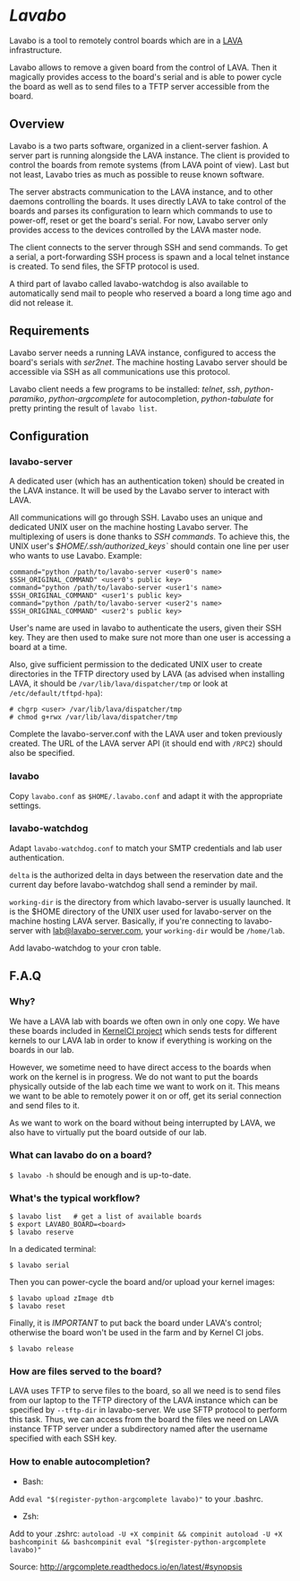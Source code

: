 # *Lavabo*

Lavabo is a tool to remotely control boards which are in a
[LAVA](http://www.linaro.org/initiatives/lava/) infrastructure.

Lavabo allows to remove a given board from the control of LAVA. Then it
magically provides access to the board's serial and is able to power cycle the
board as well as to send files to a TFTP server accessible from the board.

## Overview

Lavabo is a two parts software, organized in a client-server fashion. A server
part is running alongside the LAVA instance. The client is provided to control
the boards from remote systems (from LAVA point of view). Last but not least,
Lavabo tries as much as possible to reuse known software.

The server abstracts communication to the LAVA instance, and to other daemons
controlling the boards. It uses directly LAVA to take control of the boards and
parses its configuration to learn which commands to use to power-off, reset or
get the board's serial. For now, Lavabo server only provides access to the
devices controlled by the LAVA master node.

The client connects to the server through SSH and send commands. To get a
serial, a port-forwarding SSH process is spawn and a local telnet instance is
created. To send files, the SFTP protocol is used.

A third part of lavabo called lavabo-watchdog is also available to automatically
send mail to people who reserved a board a long time ago and did not release it.

## Requirements

Lavabo server needs a running LAVA instance, configured to access the board's
serials with *ser2net*. The machine hosting Lavabo server should be accessible
via SSH as all communications use this protocol.

Lavabo client needs a few programs to be installed: *telnet*, *ssh*,
*python-paramiko*, *python-argcomplete* for autocompletion, *python-tabulate*
for pretty printing the result of `lavabo list`.

## Configuration

### lavabo-server

A dedicated user (which has an authentication token) should be created in the
LAVA instance. It will be used by the Lavabo server to interact with LAVA.

All communications will go through SSH. Lavabo uses an unique and dedicated UNIX
user on the machine hosting Lavabo server. The multiplexing of users is done
thanks to *SSH commands*. To achieve this, the UNIX user's
*$HOME/.ssh/authorized_keys`* should contain one line per user who wants to use
Lavabo. Example:


```
command="python /path/to/lavabo-server <user0's name> $SSH_ORIGINAL_COMMAND" <user0's public key>
command="python /path/to/lavabo-server <user1's name> $SSH_ORIGINAL_COMMAND" <user1's public key>
command="python /path/to/lavabo-server <user2's name> $SSH_ORIGINAL_COMMAND" <user2's public key>
```

User's name are used in lavabo to authenticate the users, given their SSH key.
They are then used to make sure not more than one user is accessing a board at a
time.

Also, give sufficient permission to the dedicated UNIX user to create
directories in the TFTP directory used by LAVA (as advised when installing LAVA,
it should be `/var/lib/lava/dispatcher/tmp` or look at
`/etc/default/tftpd-hpa`):

```
# chgrp <user> /var/lib/lava/dispatcher/tmp
# chmod g+rwx /var/lib/lava/dispatcher/tmp
```

Complete the lavabo-server.conf with the LAVA user and token previously created.
The  URL of the LAVA server API (it should end with `/RPC2`) should also be
specified.

### lavabo

Copy ```lavabo.conf``` as ```$HOME/.lavabo.conf``` and adapt it with the
appropriate settings.

### lavabo-watchdog

Adapt ```lavabo-watchdog.conf``` to match your SMTP credentials and lab
user authentication.

```delta``` is the authorized delta in days between the reservation date and the
current day before lavabo-watchdog shall send a reminder by mail.

```working-dir``` is the directory from which lavabo-server is usually launched.
It is the $HOME directory of the UNIX user used for lavabo-server on the machine
hosting LAVA server. Basically, if you're connecting to lavabo-server with
lab@lavabo-server.com, your ```working-dir``` would be ```/home/lab```.

Add lavabo-watchdog to your cron table.

## F.A.Q

### Why?

We have a LAVA lab with boards we often own in only one copy. We have these
boards included in [KernelCI project](https://kernelci.org/) which sends tests
for different kernels to our LAVA lab in order to know if everything is working
on the boards in our lab.

However, we sometime need to have direct access to the boards when work on the
kernel is in progress. We do not want to put the boards physically outside of
the lab each time we want to work on it. This means we want to be able to
remotely power it on or off, get its serial connection and send files to it.

As we want to work on the board without being interrupted by LAVA, we also have
to virtually put the board outside of our lab.

### What can lavabo do on a board?

`$ lavabo -h` should be enough and is up-to-date.

### What's the typical workflow?

```
$ lavabo list	# get a list of available boards
$ export LAVABO_BOARD=<board>
$ lavabo reserve
```

In a dedicated terminal:
```
$ lavabo serial
```

Then you can power-cycle the board and/or upload your kernel images:
```
$ lavabo upload zImage dtb
$ lavabo reset
```

Finally, it is *IMPORTANT* to put back the board under LAVA's control; otherwise
the board won't be used in the farm and by Kernel CI jobs.
```
$ lavabo release
```

### How are files served to the board?

LAVA uses TFTP to serve files to the board, so all we need is to send files from
our laptop to the TFTP directory of the LAVA instance which can be specified by
`--tftp-dir` in lavabo-server. We use SFTP protocol to perform this task. Thus,
we can access from the board the files we need on LAVA instance TFTP server
under a subdirectory named after the username specified with each SSH key.

### How to enable autocompletion?

- Bash:

Add `eval "$(register-python-argcomplete lavabo)"` to your .bashrc.

- Zsh:

Add to your .zshrc: ``` autoload -U +X compinit && compinit autoload -U +X
bashcompinit && bashcompinit eval "$(register-python-argcomplete lavabo)" ```

Source: http://argcomplete.readthedocs.io/en/latest/#synopsis
